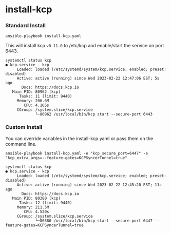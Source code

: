 # install-kcp

### Standard Install

`ansible-playbook install-kcp.yaml`

This will install kcp `v0.11.0` to /etc/kcp and enable/start the service on port 6443.

```
systemctl status kcp
● kcp.service - kcp
     Loaded: loaded (/etc/systemd/system/kcp.service; enabled; preset: disabled)
     Active: active (running) since Wed 2023-02-22 12:47:06 EST; 5s ago
       Docs: https://docs.kcp.io
   Main PID: 80962 (kcp)
      Tasks: 11 (limit: 9440)
     Memory: 206.6M
        CPU: 4.105s
     CGroup: /system.slice/kcp.service
             └─80962 /usr/local/bin/kcp start --secure-port 6443
```

### Custom Install

You can override variables in the install-kcp.yaml or pass them on the command line.

`ansible-playbook install-kcp.yaml -e "kcp_secure_port=6447" -e "kcp_extra_args=--feature-gates=KCPSyncerTunnel=true"`
```
systemctl status kcp
● kcp.service - kcp
     Loaded: loaded (/etc/systemd/system/kcp.service; enabled; preset: disabled)
     Active: active (running) since Wed 2023-02-22 12:45:20 EST; 11s ago
       Docs: https://docs.kcp.io
   Main PID: 80380 (kcp)
      Tasks: 12 (limit: 9440)
     Memory: 211.5M
        CPU: 4.520s
     CGroup: /system.slice/kcp.service
             └─80380 /usr/local/bin/kcp start --secure-port 6447 --feature-gates=KCPSyncerTunnel=true
```
